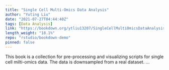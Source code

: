 ```yaml
---
title: "Single Cell Multi-Omics Data Analysis"
author: "Yuting Liu"
date: "2021-07-27T04:44:40Z"
tags: [Data Analysis]
link: "https://bookdown.org/ytliu13207/SingleCellMultiOmicsDataAnalysis/"
length_weight: "18.1%"
repo: "rstudio/bookdown-demo"
pinned: false
---
```


This book is a collection for pre-processing and visualizing scripts for single cell milti-omics data. The data is downsampled from a real dataset. ...
